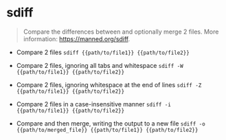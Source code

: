 # sdiff
> Compare the differences between and optionally merge 2 files.
> More information: <https://manned.org/sdiff>.

- Compare 2 files
`sdiff {{path/to/file1}} {{path/to/file2}}`

- Compare 2 files, ignoring all tabs and whitespace
`sdiff -W {{path/to/file1}} {{path/to/file2}}`

- Compare 2 files, ignoring whitespace at the end of lines
`sdiff -Z {{path/to/file1}} {{path/to/file2}}`

- Compare 2 files in a case-insensitive manner
`sdiff -i {{path/to/file1}} {{path/to/file2}}`

- Compare and then merge, writing the output to a new file
`sdiff -o {{path/to/merged_file}} {{path/to/file1}} {{path/to/file2}}`
